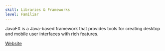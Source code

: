 ```yaml
---
skill: Libraries & Frameworks
level: Familiar
---
```


JavaFX is a Java-based framework that provides tools for creating desktop and mobile user interfaces with rich features.

[Website](https://openjfx.io/)

